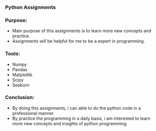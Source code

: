 ### Python Assignments

### Purpose:
  - Main purpose of this assignments is to learn more new concepts and practice.
  - Assignments will be helpful for me to be a expert in programming.
     
### Tools:

   - Numpy
   - Pandas
   - Matplotlib
   - Scipy
   - Seaborn
   
### Conclusion:

   - By doing this assignments, i can able to do the python code in a professional manner.
   - By practice the programming in a daily basis, i am interested to learn more new concepts and insights of python programming.
